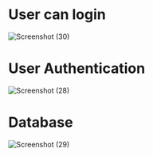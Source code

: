 # User can login

![Screenshot (30)](https://user-images.githubusercontent.com/79249131/125776635-baa393f2-86eb-4ecc-afee-13462a4d3a8a.png)

# User Authentication

![Screenshot (28)](https://user-images.githubusercontent.com/79249131/125974767-770cf73e-91ff-4fbe-8335-92e7ed168a85.png)

# Database

![Screenshot (29)](https://user-images.githubusercontent.com/79249131/125776654-50ba2867-5d6c-497f-868f-2339f6ef8104.png)


